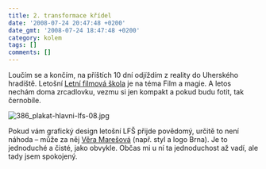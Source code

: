 ```yaml
---
title: 2. transformace křídel
date: '2008-07-24 20:47:48 +0200'
date_gmt: '2008-07-24 18:47:48 +0200'
category: kolem
tags: []
comments: []
---
```

<p>Loučím se a končím, na příštích 10 dní odjíždím z reality do Uherského hradiště. Letošní <a href="http://lfs.cz">Letní filmová škola</a> je na téma Film a magie. A letos nechám doma zrcadlovku, vezmu si jen kompakt a pokud budu fotit, tak černobíle. </p>
<p><img src='/assets/migrated/wp-uploads/2008/07/386_plakat-hlavni-lfs-08.jpg' alt='386_plakat-hlavni-lfs-08.jpg' /></p>
<p>Pokud vám grafický design letošní LFŠ přijde povědomý, určitě to není náhoda &ndash; může za něj <a href="http://www.vgrafik.cz/">Věra Marešová</a> (např. styl a logo Brna). Je to jednoduché a čisté, jako obvykle. Občas mi u ní ta jednoduchost až vadí, ale tady jsem spokojený.</p>
